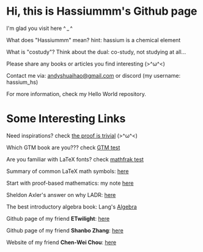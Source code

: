 # Hi, this is Hassiummm's Github page #

I'm glad you visit here ^ _ ^
  
What does "Hassiummm" mean? hint: hassium is a chemical element

What is "costudy"? Think about the dual: co-study, not studying at all...

Please share any books or articles you find interesting (>^ω^<)

Contact me via: andyshuaihao@gmail.com or discord (my username: hassium_hs)

For more information, check my Hello World repository.

# Some Interesting Links #

Need inspirations? check [the proof is trivial](https://www.theproofistrivial.com/) (>^ω^<)

Which GTM book are you??? check [GTM test](https://math.jhu.edu/~savitt/GTM.html)

Are you familiar with LaTeX fonts? check [mathfrak test](https://cims.nyu.edu/~tjl8195/quiz/frak.html)

Summary of common LaTeX math symbols: [here](https://www.cmor-faculty.rice.edu/~heinken/latex/symbols.pdf)

Start with proof-based mathematics: my note [here](https://github.com/Hassiummm/An-Introduction-to-Proofs/blob/main/An%20Introduction%20to%20Proofs.pdf)

Sheldon Axler's answer on why LADR: [here](https://www.reddit.com/r/math/comments/15ahoci/why_does_sheldon_axler_hate_determinants/)

The best introductory algebra book: Lang's [Algebra](https://link.springer.com/book/10.1007/978-1-4613-0041-0)

Github page of my friend **ETwilight**: [here](https://github.com/ETwilight)

Github page of my friend **Shanbo Zhang**: [here](https://github.com/EscapistArcadia)

Website of my friend **Chen-Wei Chou**: [here](https://chenwei-chou.github.io)

<!---
Hassiummm/Hassiummm is a ✨ special ✨ repository because its `README.md` (this file) appears on your GitHub profile.
You can click the Preview link to take a look at your changes.
--->
